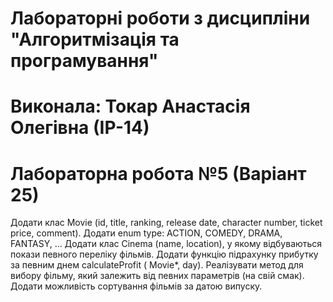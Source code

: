 # Лабораторні роботи з дисципліни "Алгоритмізація та програмування"

# Виконала: Токар Анастасія Олегівна (ІР-14)

# Лабораторна робота №5 (Варіант 25)

Додати клас Movie (id, title, ranking, release date, character number, ticket price, comment). Додати enum type: ACTION, COMEDY, DRAMA, FANTASY, … Додати клас Cinema (name, location), у якому відбуваються покази певного переліку фільмів. Додати функцію підрахунку прибутку за певним днем calculateProfit ( Movie*, day). Реалізувати метод для вибору фільму, який залежить від певних параметрів (на свій смак). Додати можливість сортування фільмів за датою випуску.
